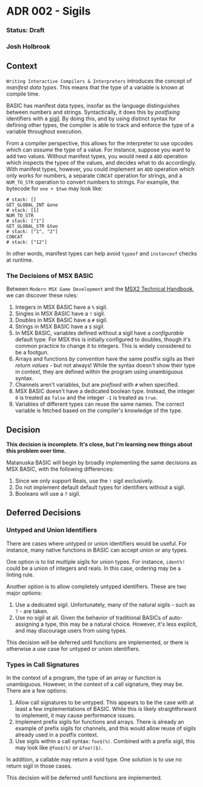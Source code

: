 # ADR 002 - Sigils
### Status: Draft
### Josh Holbrook

## Context

`Writing Interactive Compilers & Interpreters` introduces the concept of
*manifest data types*. This means that the type of a variable is known at
compile time.

BASIC has manifest data types, insofar as the language distinguishes between
numbers and strings. Syntactically, it does this by *postfixing* identifiers
with a [sigil](https://www.perl.com/article/on-sigils/). By doing this, and
by using distinct syntax for defining other types, the compiler is able to
track and enforce the type of a variable throughout execution.

From a compiler perspective, this allows for the interpreter to use opcodes
which can *assume* the type of a value. For instance, suppose you want to add
two values. Without manifest types, you would need a `ADD` operation which
inspects the types of the values, and decides what to do accordingly. With
manifest types, however, you could implement an `ADD` operation which only
works for numbers, a separate `CONCAT` operation for strings, and a
`NUM_TO_STR` operation to convert numbers to strings. For example, the bytecode
for `one + $two` may look like:

```
# stack: []
GET_GLOBAL_INT &one
# stack: [1]
NUM_TO_STR
# stack: ["1"]
GET_GLOBAL_STR &two
# stack: ["1", "2"]
CONCAT
# stack: ["12"]
```

In other words, manifest types can help avoid `typeof` and `instanceof` checks
at runtime.

### The Decisions of MSX BASIC

Between `Modern MSX Game Development` and the
[MSX2 Technical Handbook](https://konamiman.github.io/MSX2-Technical-Handbook/md/Chapter2.html), we can discover these rules:

1. Integers in MSX BASIC have a `%` sigil.
2. Singles in MSX BASIC have a `!` sigil.
3. Doubles in MSX BASIC have a `#` sigil.
4. Strings in MSX BASIC have a `$` sigil.
5. In MSX BASIC, variables defined without a sigil have a *configurable*
   default type. For MSX this is initially configured to doubles, though it's
   common practice to change it to integers. This is widely considered to
   be a footgun.
6. Arrays and functions *by convention* have the same postfix sigils as their
   *return values* - but not always! While the syntax doesn't show their type
   in context, they are defined within the program using unambiguous syntax.
7. Channels aren't variables, but are *prefixed* with `#` when specified.
8. MSX BASIC doesn't have a dedicated boolean type. Instead, the integer `0`
   is treated as `false` and the integer `-1` is treated as `true`.
9. Variables of different types can reuse the same names. The correct variable
   is fetched based on the compiler's knowledge of the type.

## Decision

**This decision is incomplete. It's close, but I'm learning new things about
this problem over time.**

Matanuska BASIC will begin by broadly implementing the same decisions as
MSX BASIC, with the following differences:

1. Since we only support Reals, use the `!` sigil exclusively.
2. Do not implement default default types for identifiers without a sigil.
3. Booleans will use a `?` sigil.

## Deferred Decisions

### Untyped and Union Identifiers

There are cases where untyped or union identifiers would be useful. For
instance, many native functions in BASIC can accept union or any types.

One option is to list multiple sigils for union types. For instance, `ident%!`
could be a union of integers and reals. In this case, ordering may be a
linting rule.

Another option is to allow completely untyped identifiers. These are two major
options:

1. Use a dedicated sigil. Unfortunately, many of the natural sigils - such as
   `?` - are taken.
2. Use no sigil at all. Given the behavior of traditional BASICs of
   auto-assigning a type, this may be a natural choice. However, it's less
   explicit, and may discourage users from using types.

This decision will be deferred until functions are implemented, or there is
otherwise a use case for untyped or union identifiers.

### Types in Call Signatures

In the context of a program, the type of an array or function is unambiguous.
However, in the context of a call signature, they may be. There are a few
options:

1. Allow call signatures to be untyped. This appears to be the case with at
   least a few implementations of BASIC. While this is likely straightforward
   to implement, it may cause performance issues.
2. Implement prefix sigils for functions and arrays. There is already an
   example of prefix sigils for channels, and this would allow reuse of sigils
   already used in a postfix context.
3. Use sigils within a call syntax: `foo$(%)`. Combined with a prefix sigil,
   this may look like `@foo$(%)` or `&foo!($)`.

In addition, a callable may return a void type. One solution is to use no
return sigil in those cases.

This decision will be deferred until functions are implemented.
